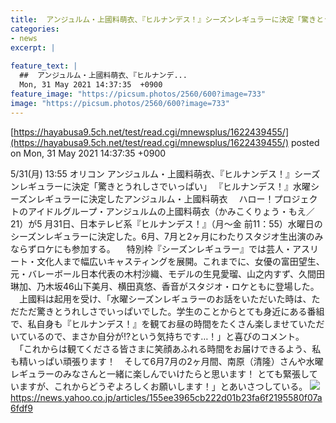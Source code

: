 ```yaml
---
title:  アンジュルム・上國料萌衣、『ヒルナンデス！』シーズンレギュラーに決定「驚きとうれしさでいっぱい」  
categories:
- news
excerpt: |
  
feature_text: |
  ##  アンジュルム・上國料萌衣、『ヒルナンデ...
  Mon, 31 May 2021 14:37:35  +0900
feature_image: "https://picsum.photos/2560/600?image=733"
image: "https://picsum.photos/2560/600?image=733"
---
```


[https://hayabusa9.5ch.net/test/read.cgi/mnewsplus/1622439455/](https://hayabusa9.5ch.net/test/read.cgi/mnewsplus/1622439455/)
posted on Mon, 31 May 2021 14:37:35  +0900

<!--more-->

5/31(月) 13:55 オリコン アンジュルム・上國料萌衣、『ヒルナンデス！』シーズンレギュラーに決定「驚きとうれしさでいっぱい」 『ヒルナンデス！』水曜シーズンレギュラーに決定したアンジュルム・上國料萌衣 　ハロー！プロジェクトのアイドルグループ・アンジュルムの上國料萌衣（かみこくりょう・もえ／21）が5 月31日、日本テレビ系『ヒルナンデス！』（月〜金 前11：55）水曜日のシーズンレギュラーに決定した。6月、7月と2ヶ月にわたりスタジオ生出演のみならずロケにも参加する。 　特別枠『シーズンレギュラー』では芸人・アスリート・文化人まで幅広いキャスティングを展開。これまでに、女優の富田望生、元・バレーボール日本代表の木村沙織、モデルの生見愛瑠、山之内すず、久間田琳加、乃木坂46山下美月、横田真悠、香音がスタジオ・ロケともに登場した。 　上國料は起用を受け、「水曜シーズンレギュラーのお話をいただいた時は、ただただ驚きとうれしさでいっぱいでした。学生のことからとても身近にある番組で、私自身も『ヒルナンデス！』を観てお昼の時間をたくさん楽しませていただいているので、まさか自分が!?という気持ちです…！」と喜びのコメント。 　「これからは観てくださる皆さまに笑顔あふれる時間をお届けできるよう、私も精いっぱい頑張ります！　そして6月7月の2ヶ月間、南原（清隆）さんや水曜レギュラーのみなさんと一緒に楽しんでいけたらと思います！ とても緊張していますが、これからどうぞよろしくお願いします！」とあいさつしている。 ![](https://amd-pctr.c.yimg.jp/r/iwiz-amd/20210531-00000304-oric-000-1-view.jpg) https://news.yahoo.co.jp/articles/155ee3965cb222d01b23fa6f2195580f07a6fdf9
